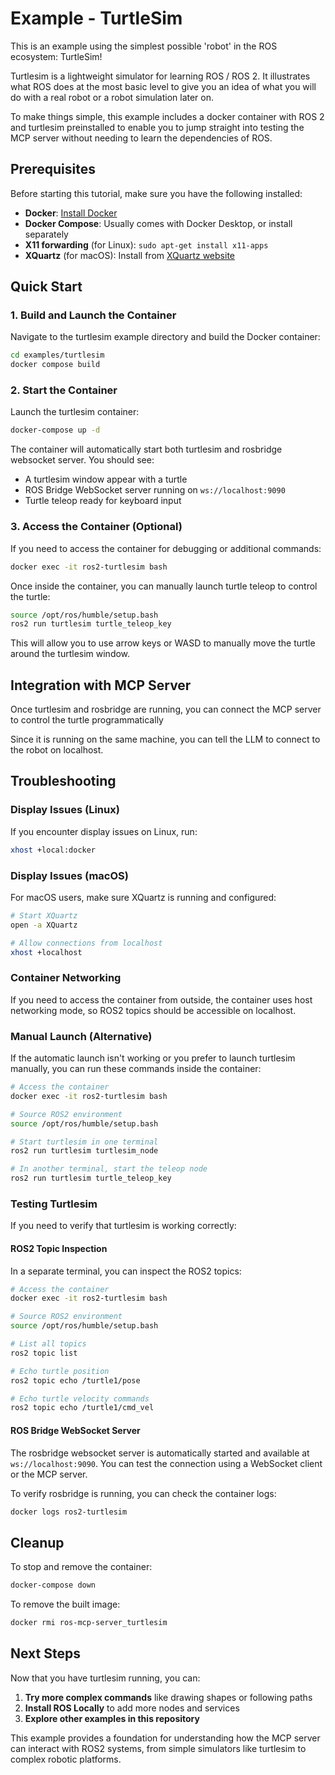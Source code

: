 # Example - TurtleSim
This is an example using the simplest possible 'robot' in the ROS ecosystem: TurtleSim! 

Turtlesim is a lightweight simulator for learning ROS / ROS 2. It illustrates what ROS does at the most basic level to give you an idea of what you will do with a real robot or a robot simulation later on.

To make things simple, this example includes a docker container with ROS 2 and turtlesim preinstalled to enable you to jump straight into testing the MCP server without needing to learn the dependencies of ROS.

## Prerequisites

Before starting this tutorial, make sure you have the following installed:

- **Docker**: [Install Docker](https://docs.docker.com/get-docker/)
- **Docker Compose**: Usually comes with Docker Desktop, or install separately
- **X11 forwarding** (for Linux): `sudo apt-get install x11-apps`
- **XQuartz** (for macOS): Install from [XQuartz website](https://www.xquartz.org/)

## Quick Start

### 1. Build and Launch the Container

Navigate to the turtlesim example directory and build the Docker container:

```bash
cd examples/turtlesim
docker compose build
```

### 2. Start the Container

Launch the turtlesim container:

```bash
docker-compose up -d
```

The container will automatically start both turtlesim and rosbridge websocket server. You should see:

- A turtlesim window appear with a turtle
- ROS Bridge WebSocket server running on `ws://localhost:9090`
- Turtle teleop ready for keyboard input

### 3. Access the Container (Optional)

If you need to access the container for debugging or additional commands:

```bash
docker exec -it ros2-turtlesim bash
```

Once inside the container, you can manually launch turtle teleop to control the turtle:

```bash
source /opt/ros/humble/setup.bash
ros2 run turtlesim turtle_teleop_key
```

This will allow you to use arrow keys or WASD to manually move the turtle around the turtlesim window.

## Integration with MCP Server

Once turtlesim and rosbridge are running, you can connect the MCP server to control the turtle programmatically

Since it is running on the same machine, you can tell the LLM to connect to the robot on localhost. 


## Troubleshooting

### Display Issues (Linux)

If you encounter display issues on Linux, run:

```bash
xhost +local:docker
```

### Display Issues (macOS)

For macOS users, make sure XQuartz is running and configured:

```bash
# Start XQuartz
open -a XQuartz

# Allow connections from localhost
xhost +localhost
```

### Container Networking

If you need to access the container from outside, the container uses host networking mode, so ROS2 topics should be accessible on localhost.

### Manual Launch (Alternative)

If the automatic launch isn't working or you prefer to launch turtlesim manually, you can run these commands inside the container:

```bash
# Access the container
docker exec -it ros2-turtlesim bash

# Source ROS2 environment
source /opt/ros/humble/setup.bash

# Start turtlesim in one terminal
ros2 run turtlesim turtlesim_node

# In another terminal, start the teleop node
ros2 run turtlesim turtle_teleop_key
```

### Testing Turtlesim

If you need to verify that turtlesim is working correctly:

#### ROS2 Topic Inspection

In a separate terminal, you can inspect the ROS2 topics:

```bash
# Access the container
docker exec -it ros2-turtlesim bash

# Source ROS2 environment
source /opt/ros/humble/setup.bash

# List all topics
ros2 topic list

# Echo turtle position
ros2 topic echo /turtle1/pose

# Echo turtle velocity commands
ros2 topic echo /turtle1/cmd_vel
```

#### ROS Bridge WebSocket Server

The rosbridge websocket server is automatically started and available at `ws://localhost:9090`. You can test the connection using a WebSocket client or the MCP server.

To verify rosbridge is running, you can check the container logs:

```bash
docker logs ros2-turtlesim
```

## Cleanup

To stop and remove the container:

```bash
docker-compose down
```

To remove the built image:

```bash
docker rmi ros-mcp-server_turtlesim
```

## Next Steps

Now that you have turtlesim running, you can:


1. **Try more complex commands** like drawing shapes or following paths
2. **Install ROS Locally** to add more nodes and services
3. **Explore other examples in this repository**

This example provides a foundation for understanding how the MCP server can interact with ROS2 systems, from simple simulators like turtlesim to complex robotic platforms. 